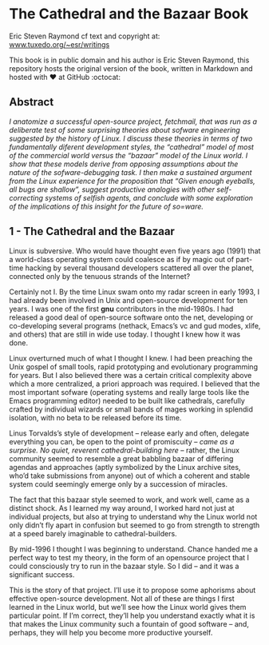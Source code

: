 # The Cathedral and the Bazaar Book
  
  Eric Steven Raymond cf text and copyright at: www.tuxedo.org/~esr/writings

  This book is in public domain and his author is Eric Steven Raymond, this repository hosts the original version of the book, written in Markdown and hosted with :heart: at GitHub :octocat: 

## Abstract

  _I anatomize a successful open-source project, fetchmail, that was run as a deliberate test of some surprising theories about sofware engineering suggested by the history of Linux. I discuss these theories in terms of two fundamentally diferent development styles, the “cathedral” model of most of the commercial world versus the “bazaar” model of the Linux world. I show that these models derive from opposing assumptions about the nature of the sofware-debugging task. I then make a sustained argument from the Linux experience for the proposition that “Given enough eyeballs, all bugs are shallow”, suggest productive analogies with other self-correcting systems of selfish agents, and conclude with some exploration of the implications of this insight for the future of so=ware._

## 1 - The Cathedral and the Bazaar

  Linux is subversive. Who would have thought even five years ago (1991) that a world-class operating system could coalesce as if by magic out of part-time hacking by several thousand developers scattered all over the planet, connected only by the tenuous strands of the Internet?
  
  Certainly not I. By the time Linux swam onto my radar screen in early 1993, I had already been involved in Unix and open-source development for ten years. I was one of the first **gnu** contributors in the mid-1980s. I had released a good deal of open-source software onto the net, developing or co-developing several programs (nethack, Emacs’s vc and gud modes, xlife, and others) that are still in wide use today. I thought I knew how it was done.
  
  Linux overturned much of what I thought I knew. I had been preaching the Unix gospel of small tools, rapid prototyping and evolutionary programming for years. But I also believed there was a certain critical complexity above which a more centralized, a priori approach was required. I believed that the most important sofware (operating systems and really large tools like the Emacs programming editor) needed to be built like cathedrals, carefully crafted by individual wizards or small bands of mages working in splendid isolation, with no beta to be released before its time.
  
  Linus Torvalds’s style of development – release early and often, delegate everything you can, be open to the point of promiscuity – _came as a surprise. No quiet, reverent cathedral-building here_ – rather, the Linux community seemed to resemble a great babbling bazaar of differing agendas and approaches (aptly symbolized by the Linux archive sites, who’d take submissions from anyone) out of which a coherent and stable system could seemingly emerge only by a succession of miracles.
  
  The fact that this bazaar style seemed to work, and work well, came as a distinct shock. As I learned my way around, I worked hard not just at individual projects, but also at trying to understand why the Linux world not only didn’t fly apart in confusion but seemed to go from strength to strength at a speed barely imaginable to cathedral-builders.
  
  By mid-1996 I thought I was beginning to understand. Chance handed me a perfect way to test my theory, in the form of an opensource project that I could consciously try to run in the bazaar style. So I did – and it was a significant success.
  
  This is the story of that project. I’ll use it to propose some aphorisms about effective open-source development. Not all of these are things I first learned in the Linux world, but we’ll see how the Linux world gives them particular point. If I’m correct, they’ll help you understand exactly what it is that makes the Linux community such a fountain of good software – and, perhaps, they will help you become more productive yourself.
